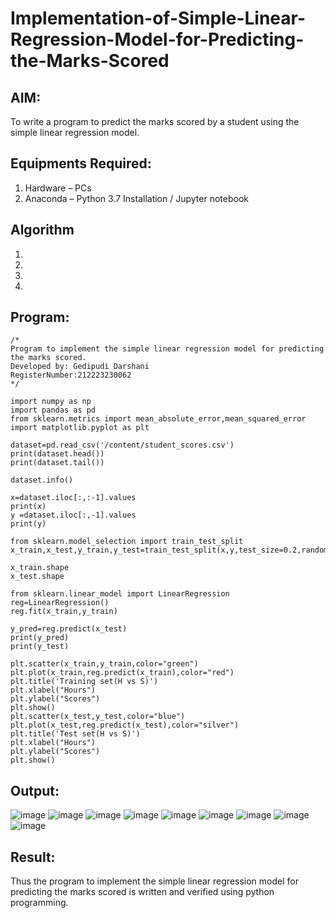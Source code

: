 # Implementation-of-Simple-Linear-Regression-Model-for-Predicting-the-Marks-Scored

## AIM:
To write a program to predict the marks scored by a student using the simple linear regression model.

## Equipments Required:
1. Hardware – PCs
2. Anaconda – Python 3.7 Installation / Jupyter notebook

## Algorithm
1. 
2. 
3. 
4. 

## Program:
```
/*
Program to implement the simple linear regression model for predicting the marks scored.
Developed by: Gedipudi Darshani
RegisterNumber:212223230062
*/
```
```
import numpy as np
import pandas as pd
from sklearn.metrics import mean_absolute_error,mean_squared_error
import matplotlib.pyplot as plt
```
```
dataset=pd.read_csv('/content/student_scores.csv')
print(dataset.head())
print(dataset.tail())
```
```
dataset.info()
```
```
x=dataset.iloc[:,:-1].values
print(x)
y =dataset.iloc[:,-1].values
print(y)
```
```
from sklearn.model_selection import train_test_split
x_train,x_test,y_train,y_test=train_test_split(x,y,test_size=0.2,random_state=0)
```
```
x_train.shape
x_test.shape
```
```
from sklearn.linear_model import LinearRegression
reg=LinearRegression()
reg.fit(x_train,y_train)
```
```
y_pred=reg.predict(x_test)
print(y_pred)
print(y_test)
```
```
plt.scatter(x_train,y_train,color="green")
plt.plot(x_train,reg.predict(x_train),color="red")
plt.title('Training set(H vs S)')
plt.xlabel("Hours")
plt.ylabel("Scores")
plt.show()
plt.scatter(x_test,y_test,color="blue")
plt.plot(x_test,reg.predict(x_test),color="silver")
plt.title('Test set(H vs S)')
plt.xlabel("Hours")
plt.ylabel("Scores")
plt.show()
```

## Output:
![image](https://github.com/user-attachments/assets/40aa0093-96a9-4194-a80f-875b7cd02238)
![image](https://github.com/user-attachments/assets/473c6db2-9678-4791-999d-fede26d7aae0)
![image](https://github.com/user-attachments/assets/3358e667-a1a5-4a04-b7db-8d6be3080ef6)
![image](https://github.com/user-attachments/assets/e3d7fda9-be2c-4ac5-948f-424356de6cad)
![image](https://github.com/user-attachments/assets/981b2e22-e7aa-4e18-9580-c1e6f2297fef)
![image](https://github.com/user-attachments/assets/9e642509-0f0e-4267-b093-f44d71fd9968)
![image](https://github.com/user-attachments/assets/d8ce2355-db06-4014-8855-a5035d619c57)
![image](https://github.com/user-attachments/assets/39cac148-6547-49d5-8614-7f6b018cd355)
![image](https://github.com/user-attachments/assets/220916aa-696d-49ee-bbcb-bf2a1f5cf6b2)



## Result:
Thus the program to implement the simple linear regression model for predicting the marks scored is written and verified using python programming.
